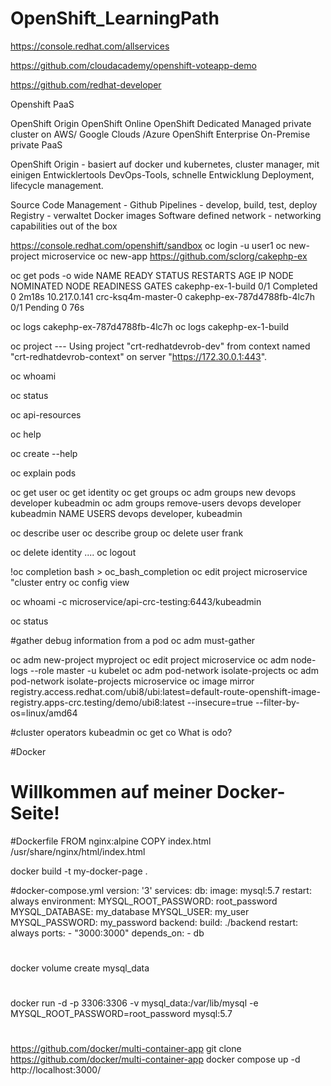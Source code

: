 # OpenShift_LearningPath

https://console.redhat.com/allservices

https://github.com/cloudacademy/openshift-voteapp-demo

https://github.com/redhat-developer

Openshift PaaS

OpenShift Origin
OpenShift Online
OpenShift Dedicated Managed private cluster on AWS/ Google Clouds /Azure
OpenShift Enterprise On-Premise private PaaS

OpenShift Origin - basiert auf docker und kubernetes, cluster manager, mit einigen Entwicklertools DevOps-Tools, schnelle Entwicklung Deployment, lifecycle management.

Source Code Management - Github
Pipelines - develop, build, test, deploy
Registry - verwaltet Docker images
Software defined network - networking capabilities out of the box

https://console.redhat.com/openshift/sandbox
oc login -u user1
oc new-project microservice
oc new-app https://github.com/sclorg/cakephp-ex

oc get pods -o wide
NAME                          READY   STATUS      RESTARTS   AGE     IP             NODE                 NOMINATED NODE   READINESS GATES
cakephp-ex-1-build            0/1     Completed   0          2m18s   10.217.0.141   crc-ksq4m-master-0   <none>           <none>
cakephp-ex-787d4788fb-4lc7h   0/1     Pending     0          76s     <none>         <none>               <none>           <none>

oc logs cakephp-ex-787d4788fb-4lc7h
oc logs cakephp-ex-1-build

oc project --- Using project "crt-redhatdevrob-dev" from context named "crt-redhatdevrob-context" on server "https://172.30.0.1:443".

oc whoami

oc status

oc api-resources

oc help

oc create --help

oc explain pods

oc get user
oc get identity
oc get groups
oc adm groups new devops developer kubeadmin
oc adm groups remove-users devops developer kubeadmin
NAME     USERS
devops   developer, kubeadmin

oc describe user
oc describe group
oc delete user frank

oc delete identity ....
oc logout

!oc completion bash > oc_bash_completion
oc edit project microservice
"cluster entry
oc config view

oc whoami -c
microservice/api-crc-testing:6443/kubeadmin

oc status

#gather debug information from a pod
oc adm must-gather

oc adm new-project myproject
oc edit project microservice
oc adm node-logs --role master -u kubelet
oc adm pod-network isolate-projects
oc adm pod-network isolate-projects microservice
oc image mirror registry.access.redhat.com/ubi8/ubi:latest=default-route-openshift-image-registry.apps-crc.testing/demo/ubi8:latest --insecure=true --filter-by-os=linux/amd64

#cluster operators kubeadmin
oc get co
What is odo?

#Docker
<!DOCTYPE html>
<html>
<head>
    <title>Meine Docker-Seite</title>
</head>
<body>
    <h1>Willkommen auf meiner Docker-Seite!</h1>
</body>
</html>


#Dockerfile
FROM nginx:alpine
COPY index.html /usr/share/nginx/html/index.html

docker build -t my-docker-page .


#docker-compose.yml
version: '3'
services:
  db:
    image: mysql:5.7
    restart: always
    environment:
      MYSQL_ROOT_PASSWORD: root_password
      MYSQL_DATABASE: my_database
      MYSQL_USER: my_user
      MYSQL_PASSWORD: my_password
  backend:
    build: ./backend
    restart: always
    ports:
      - "3000:3000"
    depends_on:
      - db

#
docker volume create mysql_data

#
docker run -d -p 3306:3306 -v mysql_data:/var/lib/mysql -e MYSQL_ROOT_PASSWORD=root_password mysql:5.7


#
https://github.com/docker/multi-container-app
git clone https://github.com/docker/multi-container-app
docker compose up -d
http://localhost:3000/











